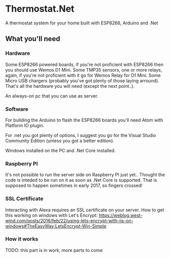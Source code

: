 # Thermostat.Net
A thermostat system for your home built with ESP8266, Arduino and .Net

## What you'll need
### Hardware
Some ESP8266 powered boards, if you're not proficient with ESP8266 then you should use Wemos D1 Mini. Some TMP35 sensors, one or more relays, again, if you're not proficient with it go for Wemos Relay for D1 Mini. Some Micro USB chargers (probably you've got plenty of those laying arround). That's all the hardware you will need (except the next point..). 

An always-on pc that you can use as server.

### Software
For building the Arduino to flash the ESP8266 boards you'll need Atom with Platform IO plugin.

For .net you got plenty of options, I suggest you go for the Visual Studio Community Edition (unless you got a better edition).

Windows installed on the PC and .Net Core installed.

### Raspberry PI
It's not possible to run the server side on Raspberry PI just yet.. Thought the code is inteded to be run on it as soon as .Net Core is supported. That is supposed to happen sometimes in early 2017, so fingers crossed!

### SSL Certificate
Interacting with Alexa requires an SSL certificate on your server. How to get this working on windows with Let's Encrypt: https://weblog.west-wind.com/posts/2016/feb/22/using-lets-encrypt-with-iis-on-windows#TheEasyWay:LetsEncrypt-Win-Simple

### How it works

TODO: this part is in work, more parts to come

